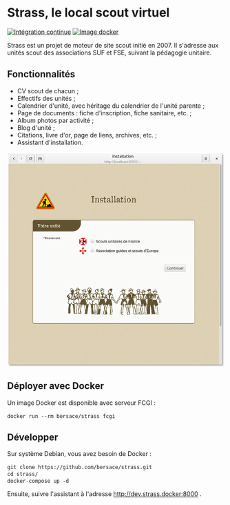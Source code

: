 # Strass, le local scout virtuel

[![Intégration continue](https://circleci.com/gh/bersace/strass.svg?style=shield)](https://circleci.com/gh/bersace/strass)
[![Image docker](https://img.shields.io/docker/build/bersace/strass.svg)](https://hub.docker.com/r/bersace/strass/)


Strass est un projet de moteur de site scout initié en 2007. Il s'adresse aux
unités scout des associations SUF et FSE, suivant la pédagogie unitaire.


## Fonctionnalités

- CV scout de chacun ;
- Effectifs des unités ;
- Calendrier d'unité, avec héritage du calendrier de l'unité parente ;
- Page de documents : fiche d'inscription, fiche sanitaire, etc. ;
- Album photos par activité ;
- Blog d'unité ;
- Citations, livre d'or, page de liens, archives, etc. ;
- Assistant d'installation.

![Installateur](https://github.com/bersace/strass/raw/master/docs/strass-install.png)


## Déployer avec Docker

Un image Docker est disponible avec serveur FCGI :

    docker run --rm bersace/strass fcgi


## Développer

Sur système Debian, vous avez besoin de Docker :

    git clone https://github.com/bersace/strass.git
    cd strass/
    docker-compose up -d

Ensuite, suivre l'assistant à l'adresse http://dev.strass.docker:8000 .
